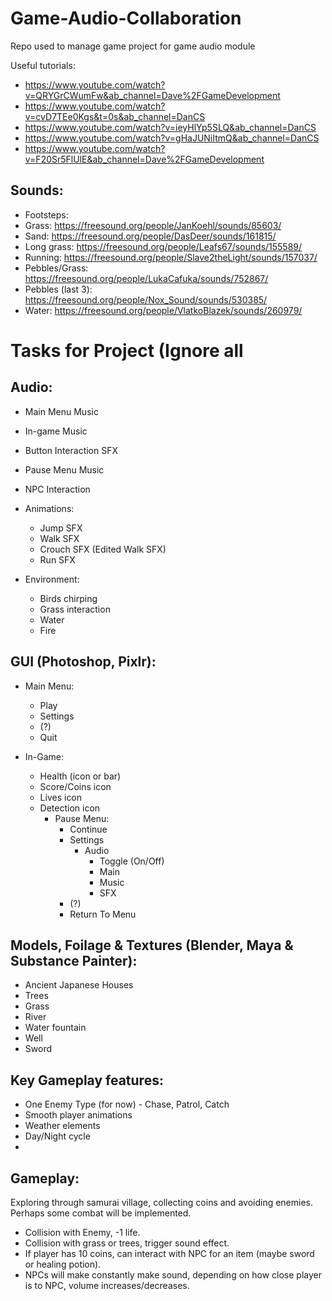 # Game-Audio-Collaboration
Repo used to manage game project for game audio module

Useful tutorials:

- https://www.youtube.com/watch?v=QRYGrCWumFw&ab_channel=Dave%2FGameDevelopment
- https://www.youtube.com/watch?v=cvD7TEe0Kgs&t=0s&ab_channel=DanCS
- https://www.youtube.com/watch?v=ieyHlYp5SLQ&ab_channel=DanCS
- https://www.youtube.com/watch?v=gHaJUNiItmQ&ab_channel=DanCS
- https://www.youtube.com/watch?v=F20Sr5FlUlE&ab_channel=Dave%2FGameDevelopment

## Sounds:
- Footsteps:
- Grass: https://freesound.org/people/JanKoehl/sounds/85603/
- Sand: https://freesound.org/people/DasDeer/sounds/161815/
- Long grass: https://freesound.org/people/Leafs67/sounds/155589/
- Running: https://freesound.org/people/Slave2theLight/sounds/157037/
- Pebbles/Grass: https://freesound.org/people/LukaCafuka/sounds/752867/
- Pebbles (last 3): https://freesound.org/people/Nox_Sound/sounds/530385/
- Water: https://freesound.org/people/VlatkoBlazek/sounds/260979/

# Tasks for Project (Ignore all 

## Audio:  
  - Main Menu Music
  - In-game Music
  - Button Interaction SFX
  - Pause Menu Music 
  - NPC Interaction

  - Animations:
    - Jump SFX
    - Walk SFX 
    - Crouch SFX (Edited Walk SFX)
    - Run SFX
  
  - Environment: 
    - Birds chirping
    - Grass interaction
    - Water
    - Fire
    
## GUI (Photoshop, Pixlr): 
  - Main Menu:
    - Play
    - Settings
    - (?)
    - Quit

  - In-Game:
    - Health (icon or bar)
    - Score/Coins icon
    - Lives icon
    - Detection icon 
      - Pause Menu:
        - Continue
        - Settings
          - Audio
            - Toggle (On/Off)
            - Main
            - Music
            - SFX
        - (?)
        - Return To Menu 

## Models, Foilage & Textures (Blender, Maya & Substance Painter):
  - Ancient Japanese Houses
  - Trees
  - Grass
  - River
  - Water fountain 
  - Well 
  - Sword 

 ## Key Gameplay features:
  - One Enemy Type (for now) - Chase, Patrol, Catch 
  - Smooth player animations
  - Weather elements 
  - Day/Night cycle 
  - 
	
## Gameplay:

Exploring through samurai village, collecting coins and avoiding enemies. Perhaps some combat will be implemented. 
- Collision with Enemy, -1 life. 
- Collision with grass or trees, trigger sound effect.
- If player has 10 coins, can interact with NPC for an item (maybe sword or healing potion).
- NPCs will make constantly make sound, depending on how close player is to NPC, volume increases/decreases.

